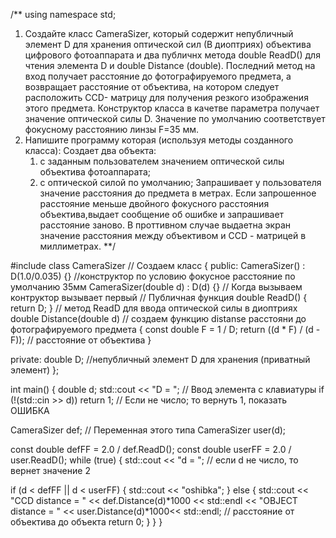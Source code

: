 /**  using namespace std;
1. Создайте класс CameraSizer, который содержит непубличный  элемент D для хранения
 оптической сил (В диоптриях) объектива цифрового фотоаппарата и два публичнх метода double ReadD() для чтения
 элемента D и double Distance (double). Последний метод на вход получает расстояние до фотографируемого предмета,
 а возвращает расстояние от объектива, на котором следует расположить ССD- матрицу для получения резкого изображения
 этого предмета. Конструктор класса в качетве параметра получает значение оптической силы D. Значение по умолчанию соответствует
 фокусному расстоянию линзы F=35 мм.
 2. Напишите программу которая (используя методы созданного класса):
 Создает два объекта:
    1) с заданным пользователем значением оптической силы объектива фотоаппарата;
    2) с оптической силой по умолчанию;
 Запрашивает у пользователя значение расстояния до предмета в метрах. Если запрошенное расстояние меньше двойного фокусного
 расстояния объектива,выдает сообщение об ошибке и запрашивает расстояние заново. В проттивном случае выдаетна экран значение
  расстояния между объективом  и CCD - матрицей в миллиметрах.
**/

#include <iostream>
class CameraSizer // Создаем класс
{
    public:
    CameraSizer() : D(1.0/0.035) {} //конструктор по условию фокусное расстояние по умолчанию 35мм
    CameraSizer(double d) : D(d) {}  // Когда вызываем контруктор вызывает первый
    // Публичная функция
    double ReadD() { return D; } // метод ReadD для ввода оптической силы в диоптриях
    double Distance(double d)   // создаем функцию distanse расстояни до фотографируемого предмета
    {
        const double F = 1 / D;
        return ((d * F) / (d - F)); // расстояние от объектива
    }

   private: double D; //непубличный элемент D для хранения (приватный элемент)
    };

   int main()
    {
    double d;
    std::cout << "D = "; // Ввод элемента с клавиатуры
    if (!(std::cin >> d)) return 1; // Если не число; то вернуть 1, показать ОШИБКА

   CameraSizer def; // Переменная этого типа
   CameraSizer user(d);

   const double defFF = 2.0 / def.ReadD();
   const double userFF = 2.0 / user.ReadD();
   while (true)
   {
     std::cout << "d = ";
     // если d не число, то вернет значение 2

   if (d < defFF || d < userFF)
         {
            std::cout << "oshibka";
        }
        else
        {
            std::cout
            << "CCD distance = " << def.Distance(d)*1000 << std::endl
            << "OBJECT distance = " << user.Distance(d)*1000<< std::endl; // расстояние от объектива до объекта
            return 0;
        }
    }
}
